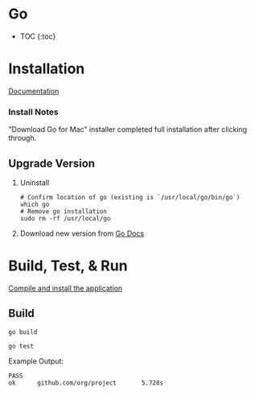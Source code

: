 # Go

* TOC
{:toc}

# Installation

[Documentation](https://golang.org/doc/install)

### Install Notes

"Download Go for Mac" installer completed full installation after clicking through.

## Upgrade Version

1. Uninstall
    ```
    # Confirm location of go (existing is `/usr/local/go/bin/go`)
    which go
    # Remove go installation
    sudo rm -rf /usr/local/go
    ```
2. Download new version from [Go Docs](https://golang.org/doc/install)

# Build, Test, & Run

[Compile and install the application](https://golang.org/doc/tutorial/compile-install)

## Build

```
go build
```

```
go test
```

Example Output:
```
PASS
ok      github.com/org/project       5.728s
```
